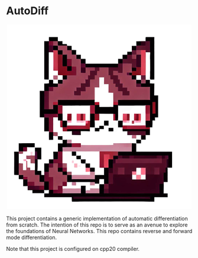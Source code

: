 # AutoDiff

<p align="center">
  <img src="img/AutoDiffLogo.png" alt="Image">
</p>

This project contains a generic implementation of automatic differentiation
from scratch. The intention of this repo is to serve as an avenue to explore
the foundations of Neural Networks. This repo contains reverse and forward
mode differentiation.

Note that this project is configured on cpp20 compiler.
